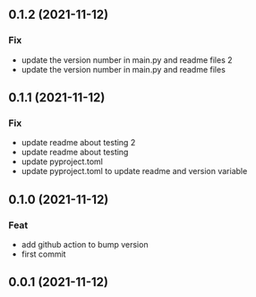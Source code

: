 ## 0.1.2 (2021-11-12)

### Fix

- update the version number in main.py and readme files 2
- update the version number in main.py and readme files

## 0.1.1 (2021-11-12)

### Fix

- update readme about testing 2
- update readme about testing
- update pyproject.toml
- update pyproject.toml to update readme and version variable

## 0.1.0 (2021-11-12)

### Feat

- add github action to bump version
- first commit

## 0.0.1 (2021-11-12)
